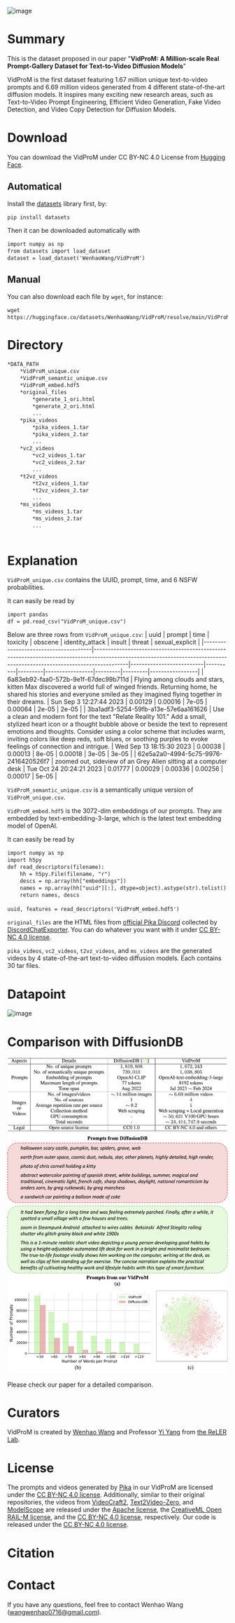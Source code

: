 ![image](https://github.com/WangWenhao0716/VidProM/blob/main/teasor.png)

# Summary
This is the dataset proposed in our paper "**VidProM: A Million-scale Real Prompt-Gallery Dataset for Text-to-Video Diffusion Models**"

VidProM is the first dataset featuring 1.67 million unique text-to-video prompts and 6.69 million videos generated from 4 different state-of-the-art diffusion models.
It inspires many exciting new research areas, such as Text-to-Video Prompt Engineering, Efficient Video Generation, Fake Video Detection, and Video Copy Detection for Diffusion Models.

# Download
You can download the VidProM under CC BY-NC 4.0 License from [Hugging Face](https://huggingface.co/datasets/WenhaoWang/VidProM).

## Automatical
Install the [datasets](https://huggingface.co/docs/datasets/v1.15.1/installation.html) library first, by:
```
pip install datasets
```
Then it can be downloaded automatically with
```
import numpy as np
from datasets import load_dataset
dataset = load_dataset('WenhaoWang/VidProM')
```

## Manual

You can also download each file by ```wget```, for instance:
```
wget https://huggingface.co/datasets/WenhaoWang/VidProM/resolve/main/VidProM_unique.csv
```

# Directory
```
*DATA_PATH
    *VidProM_unique.csv
    *VidProM_semantic_unique.csv
    *VidProM_embed.hdf5
	*original_files
		*generate_1_ori.html
		*generate_2_ori.html
        ...
	*pika_videos
		*pika_videos_1.tar
		*pika_videos_2.tar
		...
    *vc2_videos
        *vc2_videos_1.tar
		*vc2_videos_2.tar
		...
    *t2vz_videos
        *t2vz_videos_1.tar
		*t2vz_videos_2.tar
		...
    *ms_videos
        *ms_videos_1.tar
		*ms_videos_2.tar
		...
    

```

# Explanation

``VidProM_unique.csv`` contains the UUID, prompt, time, and 6 NSFW probabilities.

It can easily be read by

```
import pandas
df = pd.read_csv("VidProM_unique.csv")
```

Below are three rows from ``VidProM_unique.csv``:
| uuid                                 | prompt                                                                                                                                                                 | time                     | toxicity | obscene | identity_attack | insult  | threat  | sexual_explicit |
|--------------------------------------|------------------------------------------------------------------------------------------------------------------------------------------------------------------------|--------------------------|----------|---------|-----------------|---------|---------|-----------------|
| 6a83eb92-faa0-572b-9e1f-67dec99b711d | Flying among clouds and stars, kitten Max discovered a world full of winged friends. Returning home, he shared his stories and everyone smiled as they imagined flying together in their dreams. | Sun Sep  3 12:27:44 2023 | 0.00129  | 0.00016 | 7e-05           | 0.00064 | 2e-05   | 2e-05           |
| 3ba1adf3-5254-59fb-a13e-57e6aa161626 | Use a clean and modern font for the text "Relate Reality 101." Add a small, stylized heart icon or a thought bubble above or beside the text to represent emotions and thoughts. Consider using a color scheme that includes warm, inviting colors like deep reds, soft blues, or soothing purples to evoke feelings of connection and intrigue. | Wed Sep 13 18:15:30 2023 | 0.00038  | 0.00013 | 8e-05           | 0.00018 | 3e-05   | 3e-05           |
| 62e5a2a0-4994-5c75-9976-2416420526f7 | zoomed out, sideview of an Grey Alien sitting at a computer desk                                                                                                       | Tue Oct 24 20:24:21 2023 | 0.01777  | 0.00029 | 0.00336         | 0.00256 | 0.00017 | 5e-05           |


``VidProM_semantic_unique.csv`` is a semantically unique version of ``VidProM_unique.csv``.

``VidProM_embed.hdf5`` is the 3072-dim embeddings of our prompts. They are embedded by text-embedding-3-large, which is the latest text embedding model of OpenAI.

It can easily be read by

```
import numpy as np
import h5py
def read_descriptors(filename):
    hh = h5py.File(filename, "r")
    descs = np.array(hh["embeddings"])
    names = np.array(hh["uuid"][:], dtype=object).astype(str).tolist()
    return names, descs

uuid, features = read_descriptors('VidProM_embed.hdf5')
```

``original_files`` are the HTML files from [official Pika Discord](https://discord.com/invite/pika) collected by [DiscordChatExporter](https://github.com/Tyrrrz/DiscordChatExporter). You can do whatever you want with it under [CC BY-NC 4.0 license](https://creativecommons.org/licenses/by-nc/4.0/deed.en).

``pika_videos``, ``vc2_videos``, ``t2vz_videos``, and ``ms_videos`` are the generated videos by 4 state-of-the-art text-to-video diffusion models. Each contains 30 tar files.


# Datapoint
![image](https://github.com/WangWenhao0716/VidProM/blob/main/datapoint.png)



# Comparison with DiffusionDB

![image](https://github.com/WangWenhao0716/VidProM/blob/main/compare_table.png)
![image](https://github.com/WangWenhao0716/VidProM/blob/main/compare_visual.png)

Please check our paper for a detailed comparison.

# Curators
VidProM is created by [Wenhao Wang](https://wangwenhao0716.github.io/) and Professor [Yi Yang](https://scholar.google.com/citations?user=RMSuNFwAAAAJ&hl=zh-CN) from [the ReLER Lab](https://reler.net/).

# License

The prompts and videos generated by [Pika](https://discord.com/invite/pika) in our VidProM are licensed under the [CC BY-NC 4.0 license](https://creativecommons.org/licenses/by-nc/4.0/deed.en). Additionally, similar to their original repositories, the videos from [VideoCraft2](https://github.com/AILab-CVC/VideoCrafter), [Text2Video-Zero](https://github.com/Picsart-AI-Research/Text2Video-Zero), and [ModelScope](https://huggingface.co/ali-vilab/modelscope-damo-text-to-video-synthesis) are released under the [Apache license](https://www.apache.org/licenses/LICENSE-2.0), the [CreativeML Open RAIL-M license](https://github.com/Picsart-AI-Research/Text2Video-Zero/blob/main/LICENSE), and the [CC BY-NC 4.0 license](https://creativecommons.org/licenses/by-nc/4.0/deed.en), respectively. Our code is released under the [CC BY-NC 4.0 license](https://creativecommons.org/licenses/by-nc/4.0/deed.en).


# Citation

# Contact

If you have any questions, feel free to contact Wenhao Wang (wangwenhao0716@gmail.com).
